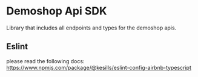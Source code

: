 # Demoshop Api SDK

Library that includes all endpoints and types for the demoshop apis.

## Eslint

please read the following docs: <https://www.npmjs.com/package/@kesills/eslint-config-airbnb-typescript>
